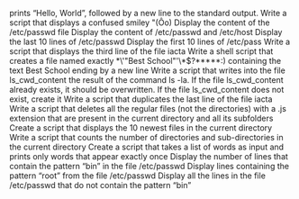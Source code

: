  prints “Hello, World”, followed by a new line to the standard output.
Write a script that displays a confused smiley "(Ôo)
Display the content of the /etc/passwd file
Display the content of /etc/passwd and /etc/host
Display the last 10 lines of /etc/passwd
Display the first 10 lines of /etc/pass
Write a script that displays the third line of the file iacta
Write a shell script that creates a file named exactly \*\\'"Best School"\'\\*$\?\*\*\*\*\*:) containing the text Best School ending by a new line
Write a script that writes into the file ls_cwd_content the result of the command ls -la. If the file ls_cwd_content already exists, it should be overwritten. If the file ls_cwd_content does not exist, create it
Write a script that duplicates the last line of the file iacta
Write a script that deletes all the regular files (not the directories) with a .js extension that are present in the current directory and all its subfolders
Create a script that displays the 10 newest files in the current directory
Write a script that counts the number of directories and sub-directories in the current directory
Create a script that takes a list of words as input and prints only words that appear exactly once
Display the number of lines that contain the pattern “bin” in the file /etc/passwd
Display lines containing the pattern “root” from the file /etc/passwd
Display all the lines in the file /etc/passwd that do not contain the pattern “bin”
